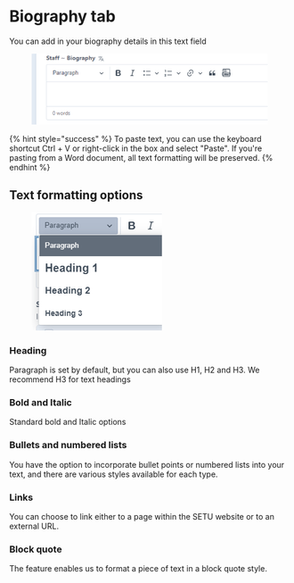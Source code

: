# Biography tab

You can add in your biography details in this text field

<figure><img src=".gitbook/assets/bio.png" alt=""><figcaption></figcaption></figure>

{% hint style="success" %}
To paste text, you can use the keyboard shortcut Ctrl + V or right-click in the box and select "Paste". If you're pasting from a Word document, all text formatting will be preserved.
{% endhint %}

## Text formatting options&#x20;

<figure><img src=".gitbook/assets/staff-text.png" alt=""><figcaption></figcaption></figure>

### Heading&#x20;

Paragraph is set by default, but you can also use H1, H2 and H3. We recommend H3 for text headings&#x20;

### Bold and Italic

Standard bold and Italic options&#x20;

### Bullets and numbered lists&#x20;

You have the option to incorporate bullet points or numbered lists into your text, and there are various styles available for each type.

### Links&#x20;

You can choose to link either to a page within the SETU website or to an external URL.

### Block quote&#x20;

The feature enables us to format a piece of text in a block quote style.

